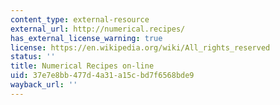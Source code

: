 ```yaml
---
content_type: external-resource
external_url: http://numerical.recipes/
has_external_license_warning: true
license: https://en.wikipedia.org/wiki/All_rights_reserved
status: ''
title: Numerical Recipes on-line
uid: 37e7e8bb-477d-4a31-a15c-bd7f6568bde9
wayback_url: ''
---
```

